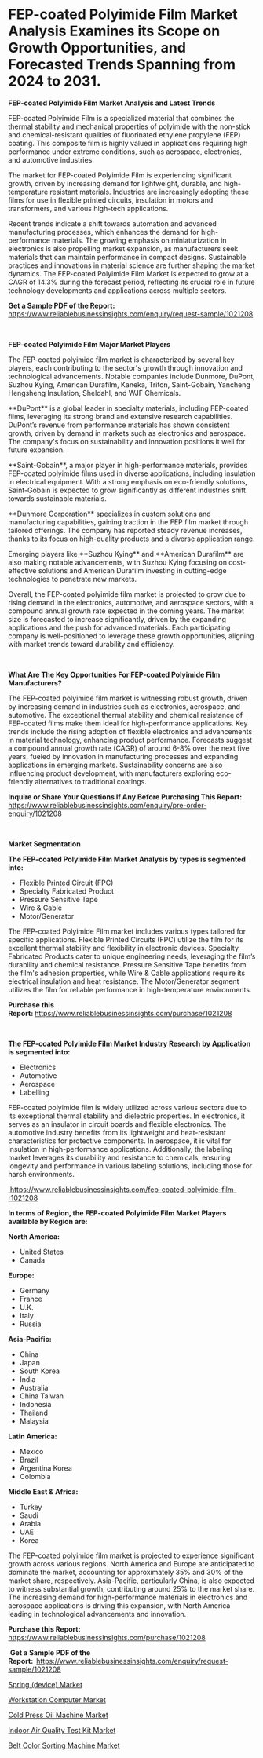 <p><h1>FEP-coated Polyimide Film Market Analysis Examines its Scope on Growth Opportunities, and Forecasted Trends Spanning from 2024 to 2031.</h1></p><p><strong>FEP-coated Polyimide Film Market Analysis and Latest Trends</strong></p>
<p><p>FEP-coated Polyimide Film is a specialized material that combines the thermal stability and mechanical properties of polyimide with the non-stick and chemical-resistant qualities of fluorinated ethylene propylene (FEP) coating. This composite film is highly valued in applications requiring high performance under extreme conditions, such as aerospace, electronics, and automotive industries. </p><p>The market for FEP-coated Polyimide Film is experiencing significant growth, driven by increasing demand for lightweight, durable, and high-temperature resistant materials. Industries are increasingly adopting these films for use in flexible printed circuits, insulation in motors and transformers, and various high-tech applications. </p><p>Recent trends indicate a shift towards automation and advanced manufacturing processes, which enhances the demand for high-performance materials. The growing emphasis on miniaturization in electronics is also propelling market expansion, as manufacturers seek materials that can maintain performance in compact designs. Sustainable practices and innovations in material science are further shaping the market dynamics. The FEP-coated Polyimide Film Market is expected to grow at a CAGR of 14.3% during the forecast period, reflecting its crucial role in future technology developments and applications across multiple sectors.</p></p>
<p><strong>Get a Sample PDF of the Report:&nbsp;</strong> <a href="https://www.reliablebusinessinsights.com/enquiry/request-sample/1021208?utm_campaign=84&utm_medium=2&utm_source=Github&utm_content=ia&utm_term=04122024&utm_id=fep-coated-polyimide-film">https://www.reliablebusinessinsights.com/enquiry/request-sample/1021208</a></p>
<p>&nbsp;</p>
<p><strong>FEP-coated Polyimide Film Major Market Players</strong></p>
<p><p>The FEP-coated polyimide film market is characterized by several key players, each contributing to the sector's growth through innovation and technological advancements. Notable companies include Dunmore, DuPont, Suzhou Kying, American Durafilm, Kaneka, Triton, Saint-Gobain, Yancheng Hengsheng Insulation, Sheldahl, and WJF Chemicals.</p><p>**DuPont** is a global leader in specialty materials, including FEP-coated films, leveraging its strong brand and extensive research capabilities. DuPont’s revenue from performance materials has shown consistent growth, driven by demand in markets such as electronics and aerospace. The company's focus on sustainability and innovation positions it well for future expansion.</p><p>**Saint-Gobain**, a major player in high-performance materials, provides FEP-coated polyimide films used in diverse applications, including insulation in electrical equipment. With a strong emphasis on eco-friendly solutions, Saint-Gobain is expected to grow significantly as different industries shift towards sustainable materials.</p><p>**Dunmore Corporation** specializes in custom solutions and manufacturing capabilities, gaining traction in the FEP film market through tailored offerings. The company has reported steady revenue increases, thanks to its focus on high-quality products and a diverse application range.</p><p>Emerging players like **Suzhou Kying** and **American Durafilm** are also making notable advancements, with Suzhou Kying focusing on cost-effective solutions and American Durafilm investing in cutting-edge technologies to penetrate new markets.</p><p>Overall, the FEP-coated polyimide film market is projected to grow due to rising demand in the electronics, automotive, and aerospace sectors, with a compound annual growth rate expected in the coming years. The market size is forecasted to increase significantly, driven by the expanding applications and the push for advanced materials. Each participating company is well-positioned to leverage these growth opportunities, aligning with market trends toward durability and efficiency.</p></p>
<p>&nbsp;</p>
<p><strong>What Are The Key Opportunities For FEP-coated Polyimide Film Manufacturers?</strong></p>
<p><p>The FEP-coated polyimide film market is witnessing robust growth, driven by increasing demand in industries such as electronics, aerospace, and automotive. The exceptional thermal stability and chemical resistance of FEP-coated films make them ideal for high-performance applications. Key trends include the rising adoption of flexible electronics and advancements in material technology, enhancing product performance. Forecasts suggest a compound annual growth rate (CAGR) of around 6-8% over the next five years, fueled by innovation in manufacturing processes and expanding applications in emerging markets. Sustainability concerns are also influencing product development, with manufacturers exploring eco-friendly alternatives to traditional coatings.</p></p>
<p><strong>Inquire or Share Your Questions If Any Before Purchasing This Report:</strong> <a href="https://www.reliablebusinessinsights.com/enquiry/pre-order-enquiry/1021208?utm_campaign=84&utm_medium=2&utm_source=Github&utm_content=ia&utm_term=04122024&utm_id=fep-coated-polyimide-film">https://www.reliablebusinessinsights.com/enquiry/pre-order-enquiry/1021208</a></p>
<p>&nbsp;</p>
<p><strong>Market Segmentation</strong></p>
<p><strong>The FEP-coated Polyimide Film Market Analysis by types is segmented into:</strong></p>
<p><ul><li>Flexible Printed Circuit (FPC)</li><li>Specialty Fabricated Product</li><li>Pressure Sensitive Tape</li><li>Wire & Cable</li><li>Motor/Generator</li></ul></p>
<p><p>The FEP-coated Polyimide Film market includes various types tailored for specific applications. Flexible Printed Circuits (FPC) utilize the film for its excellent thermal stability and flexibility in electronic devices. Specialty Fabricated Products cater to unique engineering needs, leveraging the film’s durability and chemical resistance. Pressure Sensitive Tape benefits from the film's adhesion properties, while Wire & Cable applications require its electrical insulation and heat resistance. The Motor/Generator segment utilizes the film for reliable performance in high-temperature environments.</p></p>
<p><strong>Purchase this Report:&nbsp;</strong><a href="https://www.reliablebusinessinsights.com/purchase/1021208?utm_campaign=84&utm_medium=2&utm_source=Github&utm_content=ia&utm_term=04122024&utm_id=fep-coated-polyimide-film">https://www.reliablebusinessinsights.com/purchase/1021208</a></p>
<p>&nbsp;</p>
<p><strong>The FEP-coated Polyimide Film Market Industry Research by Application is segmented into:</strong></p>
<p><ul><li>Electronics</li><li>Automotive</li><li>Aerospace</li><li>Labelling</li></ul></p>
<p><p>FEP-coated polyimide film is widely utilized across various sectors due to its exceptional thermal stability and dielectric properties. In electronics, it serves as an insulator in circuit boards and flexible electronics. The automotive industry benefits from its lightweight and heat-resistant characteristics for protective components. In aerospace, it is vital for insulation in high-performance applications. Additionally, the labeling market leverages its durability and resistance to chemicals, ensuring longevity and performance in various labeling solutions, including those for harsh environments.</p></p>
<p><a href="https://www.reliablebusinessinsights.com/fep-coated-polyimide-film-r1021208?utm_campaign=84&utm_medium=2&utm_source=Github&utm_content=ia&utm_term=04122024&utm_id=fep-coated-polyimide-film">&nbsp;https://www.reliablebusinessinsights.com/fep-coated-polyimide-film-r1021208</a></p>
<p><strong>In terms of Region, the FEP-coated Polyimide Film Market Players available by Region are:</strong></p>
<p>
    <p> <strong> North America: </strong>
        <ul>
            <li>United States</li>
            <li>Canada</li>
        </ul>
        </p> 
    <p> <strong> Europe: </strong>
        <ul>
            <li>Germany</li>
            <li>France</li>
            <li>U.K.</li>
            <li>Italy</li>
            <li>Russia</li>
        </ul>
        </p> 
    <p> <strong> Asia-Pacific: </strong>
        <ul>
            <li>China</li>
            <li>Japan</li>
            <li>South Korea</li>
            <li>India</li>
            <li>Australia</li>
            <li>China Taiwan</li>
            <li>Indonesia</li>
            <li>Thailand</li>
            <li>Malaysia</li>
        </ul>
        </p> 
    <p> <strong> Latin America: </strong>
        <ul>
            <li>Mexico</li>
            <li>Brazil</li>
            <li>Argentina Korea</li>
            <li>Colombia</li>
        </ul>
        </p> 
    <p> <strong> Middle East & Africa: </strong>
        <ul>
            <li>Turkey</li>
            <li>Saudi</li>
            <li>Arabia</li>
            <li>UAE</li>
            <li>Korea</li>
        </ul>
    </p>
    </p>
<p><p>The FEP-coated polyimide film market is projected to experience significant growth across various regions. North America and Europe are anticipated to dominate the market, accounting for approximately 35% and 30% of the market share, respectively. Asia-Pacific, particularly China, is also expected to witness substantial growth, contributing around 25% to the market share. The increasing demand for high-performance materials in electronics and aerospace applications is driving this expansion, with North America leading in technological advancements and innovation.</p></p>
<p><strong>Purchase this Report: </strong><a href="https://www.reliablebusinessinsights.com/purchase/1021208?utm_campaign=84&utm_medium=2&utm_source=Github&utm_content=ia&utm_term=04122024&utm_id=fep-coated-polyimide-film">https://www.reliablebusinessinsights.com/purchase/1021208</a></p>
<p>&nbsp;<strong>Get a Sample PDF of the Report:&nbsp;&nbsp;</strong><a href="https://www.reliablebusinessinsights.com/enquiry/request-sample/1021208?utm_campaign=84&utm_medium=2&utm_source=Github&utm_content=ia&utm_term=04122024&utm_id=fep-coated-polyimide-film">https://www.reliablebusinessinsights.com/enquiry/request-sample/1021208</a></p>
<p><strong></strong></p>
<p><p><a href="https://issuu.com/reportprime-2/docs/spring-device-market-size-2030.pptx?utm_campaign=84&utm_medium=2&utm_source=Github&utm_content=ia&utm_term=04122024&utm_id=fep-coated-polyimide-film">Spring (device) Market</a></p><p><a href="https://issuu.com/reportprime-2/docs/workstation-computer-market-size-2030.pptx?utm_campaign=84&utm_medium=2&utm_source=Github&utm_content=ia&utm_term=04122024&utm_id=fep-coated-polyimide-film">Workstation Computer Market</a></p><p><a href="https://www.linkedin.com/pulse/cold-press-oil-machine-market-size-growth-type-application-region-2mdve?utm_campaign=84&utm_medium=2&utm_source=Github&utm_content=ia&utm_term=04122024&utm_id=fep-coated-polyimide-film">Cold Press Oil Machine Market</a></p><p><a href="https://www.linkedin.com/pulse/indoor-air-quality-test-kit-market-sizeshare-recent-development-4tohe?utm_campaign=84&utm_medium=2&utm_source=Github&utm_content=ia&utm_term=04122024&utm_id=fep-coated-polyimide-film">Indoor Air Quality Test Kit Market</a></p><p><a href="https://www.linkedin.com/pulse/belt-color-sorting-machine-market-strategic-insights-product-zueee?utm_campaign=84&utm_medium=2&utm_source=Github&utm_content=ia&utm_term=04122024&utm_id=fep-coated-polyimide-film">Belt Color Sorting Machine Market</a></p></p>
